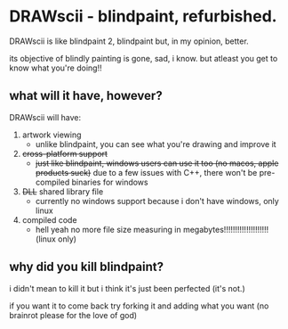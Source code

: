 # DRAWscii - blindpaint, refurbished.
DRAWscii is like blindpaint 2, blindpaint but, in my opinion, better.

its objective of blindly painting is gone, sad, i know. but atleast you get to know what you're doing!!

## what will it have, however?
DRAWscii will have:
1. artwork viewing
	- unlike blindpaint, you can see what you're drawing and improve it
2. ~~cross-platform support~~
	- ~~just like blindpaint, windows users can use it too (no macos, apple products suck)~~ due to a few issues with C++, there won't be pre-compiled binaries for windows
3. ~~DLL~~ shared library file
	- currently no windows support because i don't have windows, only linux
4. compiled code
	- hell yeah no more file size measuring in megabytes!!!!!!!!!!!!!!!!!!!! (linux only)

## why did you kill blindpaint?
i didn't mean to kill it but i think it's just been perfected (it's not.)

if you want it to come back try forking it and adding what you want (no brainrot please for the love of god)